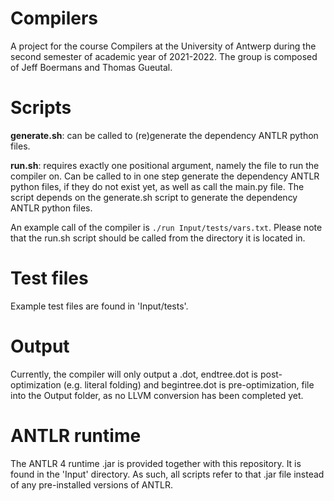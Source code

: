 # Compilers
A project for the course Compilers at the University of Antwerp during the second semester of academic year of 2021-2022. The group is composed of Jeff Boermans and Thomas Gueutal.

# Scripts
<b>generate.sh</b>: can be called to (re)generate the dependency ANTLR python files.

<b>run.sh</b>: requires exactly one positional argument, namely the file to run the compiler on. Can be called to in one step generate the dependency ANTLR python files, if they do not exist yet, as well as call the main.py file. The script depends on the generate.sh script to generate the dependency ANTLR python files.

An example call of the compiler is ```./run Input/tests/vars.txt```. Please note that the run.sh script should be called from the directory it is located in.

# Test files
Example test files are found in 'Input/tests'.

# Output
Currently, the compiler will only output a .dot, endtree.dot is post-optimization (e.g. literal folding) and begintree.dot is pre-optimization, file into the Output folder, as no LLVM conversion has been completed yet.

# ANTLR runtime
The ANTLR 4 runtime .jar is provided together with this repository. It is found in the 'Input' directory. As such, all scripts refer to that .jar file instead of any pre-installed versions of ANTLR.
